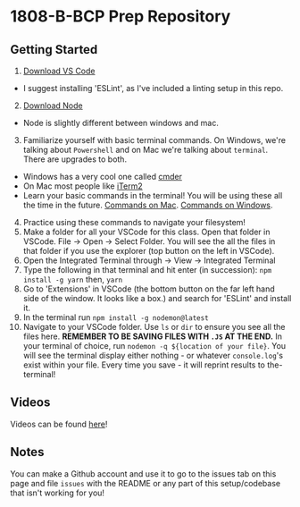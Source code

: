 # 1808-B-BCP Prep Repository

## Getting Started

1. [Download VS Code](https://code.visualstudio.com/download)
  - I suggest installing 'ESLint', as I've included a linting setup in this repo.
2. [Download Node](https://nodejs.org/en/download/)
  - Node is slightly different between windows and mac.
3. Familiarize yourself with basic terminal commands. On Windows, we're talking about `Powershell` and on Mac we're talking about `terminal`. There are upgrades to both.
  - Windows has a very cool one called [cmder](http://cmder.net/)
  - On Mac most people like [iTerm2](https://www.iterm2.com/)
  - Learn your basic commands in the terminal! You will be using these all the time in the future. [Commands on Mac](http://blog.teamtreehouse.com/introduction-to-the-mac-os-x-command-line). [Commands on Windows](https://www.lifewire.com/list-of-command-prompt-commands-4092302).
4. Practice using these commands to navigate your filesystem!
5. Make a folder for all your VSCode for this class. Open that folder in VSCode. File -> Open -> Select Folder. You will see the all the files in that folder if you use the explorer (top button on the left in VSCode).
6. Open the Integrated Terminal through -> View -> Integrated Terminal
7. Type the following in that terminal and hit enter (in succession): `npm install -g yarn` then, `yarn`
8. Go to 'Extensions' in VSCode (the bottom button on the far left hand side of the window. It looks like a box.) and search for 'ESLint' and install it.
8. In the terminal run `npm install -g nodemon@latest`
9. Navigate to your VSCode folder. Use `ls` or `dir` to ensure you see all the files here. **REMEMBER TO BE SAVING FILES WITH `.JS` AT THE END.** In your terminal of choice, run  `nodemon -q ${location of your file}`. You will see the terminal display either nothing - or whatever `console.log`'s exist within your file. Every time you save - it will reprint results to the- terminal!

## Videos
Videos can be found [here](https://www.youtube.com/playlist?list=PL0medk5vA90qYkcUAws0tqMiSzxmk6SU7)!

## Notes
You can make a Github account and use it to go to the issues tab on this page and file `issues` with the README or any part of this setup/codebase that isn't working for you!
